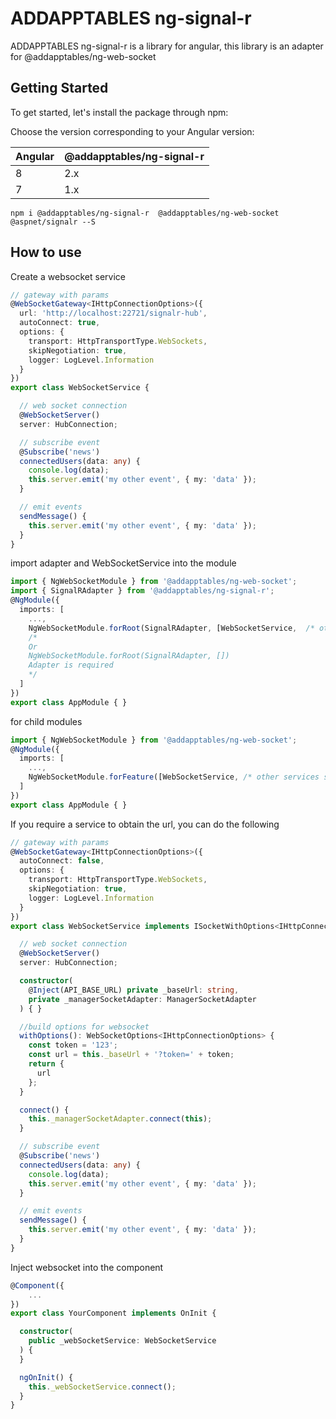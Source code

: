 # ADDAPPTABLES ng-signal-r
ADDAPPTABLES ng-signal-r is a library for angular,
this library is an adapter for @addapptables/ng-web-socket

## Getting Started
To get started, let's install the package through npm:

Choose the version corresponding to your Angular version:

 Angular     | @addapptables/ng-signal-r
 ----------- | -------------------
 8           | 2.x
 7           | 1.x

```
npm i @addapptables/ng-signal-r  @addapptables/ng-web-socket @aspnet/signalr --S
```

## How to use

Create a websocket service

```typescript
// gateway with params
@WebSocketGateway<IHttpConnectionOptions>({
  url: 'http://localhost:22721/signalr-hub',
  autoConnect: true,
  options: {
    transport: HttpTransportType.WebSockets,
    skipNegotiation: true,
    logger: LogLevel.Information
  }
})
export class WebSocketService {

  // web socket connection
  @WebSocketServer()
  server: HubConnection;

  // subscribe event
  @Subscribe('news')
  connectedUsers(data: any) {
    console.log(data);
    this.server.emit('my other event', { my: 'data' });
  }

  // emit events
  sendMessage() {
    this.server.emit('my other event', { my: 'data' });
  }
}
```

import adapter and WebSocketService into the module

```typescript
import { NgWebSocketModule } from '@addapptables/ng-web-socket';
import { SignalRAdapter } from '@addapptables/ng-signal-r';
@NgModule({
  imports: [
    ...,
    NgWebSocketModule.forRoot(SignalRAdapter, [WebSocketService,  /* other services socket here*/]),
    /*
    Or
    NgWebSocketModule.forRoot(SignalRAdapter, [])
    Adapter is required
    */
  ]
})
export class AppModule { }
```

for child modules

```typescript
import { NgWebSocketModule } from '@addapptables/ng-web-socket';
@NgModule({
  imports: [
    ...,
    NgWebSocketModule.forFeature([WebSocketService, /* other services socket here*/])
  ]
})
export class AppModule { }
```

If you require a service to obtain the url, you can do the following

```typescript
// gateway with params
@WebSocketGateway<IHttpConnectionOptions>({
  autoConnect: false,
  options: {
    transport: HttpTransportType.WebSockets,
    skipNegotiation: true,
    logger: LogLevel.Information
  }
})
export class WebSocketService implements ISocketWithOptions<IHttpConnectionOptions> {

  // web socket connection
  @WebSocketServer()
  server: HubConnection;

  constructor(
    @Inject(API_BASE_URL) private _baseUrl: string,
    private _managerSocketAdapter: ManagerSocketAdapter
  ) { }

  //build options for websocket
  withOptions(): WebSocketOptions<IHttpConnectionOptions> {
    const token = '123';
    const url = this._baseUrl + '?token=' + token;
    return {
      url
    };
  }

  connect() {
    this._managerSocketAdapter.connect(this);
  }

  // subscribe event
  @Subscribe('news')
  connectedUsers(data: any) {
    console.log(data);
    this.server.emit('my other event', { my: 'data' });
  }

  // emit events
  sendMessage() {
    this.server.emit('my other event', { my: 'data' });
  }
}
```

Inject websocket into the component

```typescript
@Component({
    ...
})
export class YourComponent implements OnInit {

  constructor(
    public _webSocketService: WebSocketService
  ) {
  }

  ngOnInit() {
    this._webSocketService.connect();
  }
}
```
